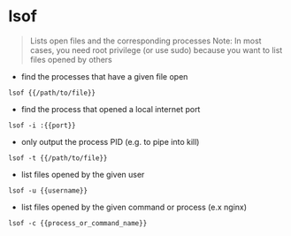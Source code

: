 # lsof

> Lists open files and the corresponding processes
> Note: In most cases, you need root privilege (or use sudo) because you want to list files opened by others

- find the processes that have a given file open

`lsof {{/path/to/file}}`

- find the process that opened a local internet port

`lsof -i :{{port}}`

- only output the process PID (e.g. to pipe into kill)

`lsof -t {{/path/to/file}}`

- list files opened by the given user

`lsof -u {{username}}`

- list files opened by the given command or process (e.x nginx)

`lsof -c {{process_or_command_name}}`
